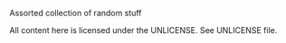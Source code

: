 Assorted collection of random stuff

All content here is licensed under the UNLICENSE. See UNLICENSE file.
